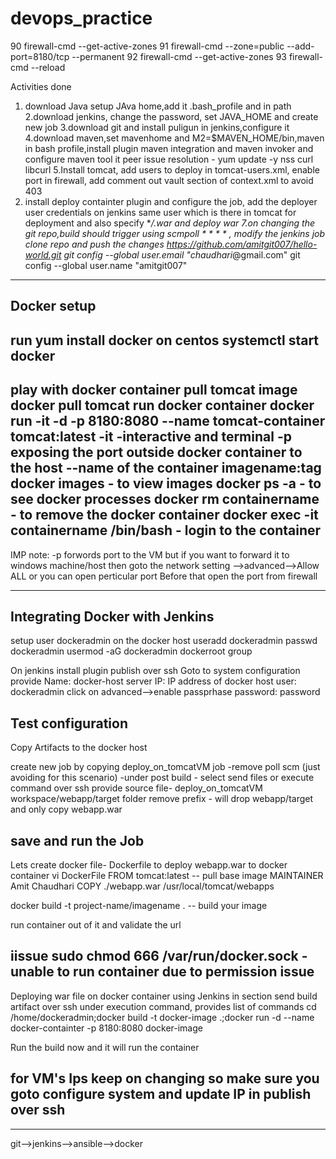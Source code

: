 # devops_practice

  90  firewall-cmd --get-active-zones
   91  firewall-cmd --zone=public --add-port=8180/tcp --permanent
   92  firewall-cmd --get-active-zones
   93  firewall-cmd --reload



Activities done 
1. download Java setup JAva home,add it .bash_profile and in path
2.download jenkins, change the password, set JAVA_HOME and create new job
3.download git and install puligun in jenkins,configure it
4.download maven,set mavenhome and M2=$MAVEN_HOME/bin,maven in bash profile,install plugin maven integration and maven invoker and configure maven tool it
peer issue resolution - yum update -y nss curl libcurl
5.Install tomcat, add users to deploy in tomcat-users.xml, enable port in firewall, add comment out vault section of context.xml to avoid 403
6. install deploy containter plugin and configure the job, add the deployer user credentials on jenkins same user which is there in tomcat for deployment and also specify **/*.war
and deploy war
7.on changing the git repo,build should trigger using scmpoll * * * * *, modify the jenkins job 
clone repo and push the changes
https://github.com/amitgit007/hello-world.git
git config --global user.email "chaudhari***@gmail.com"
git config --global user.name "amitgit007"

-------------------------------------------------
Docker setup
---------------------------------------------------
run yum install docker on centos
systemctl start docker
----------------------------------------------------
play with docker container
pull tomcat image
docker pull tomcat
run docker container
docker run -it -d -p 8180:8080 --name tomcat-container tomcat:latest
-it -interactive and terminal
-p exposing the port outside docker container to the host
--name of the container
imagename:tag
docker images - to view images
docker ps -a - to see docker processes
docker rm containername - to remove the docker container
docker exec -it containername /bin/bash - login to the container
-----------------------------------------------------------
IMP note: -p forwords port to the VM but if you want to forward it to windows machine/host then goto the network setting -->advanced-->Allow ALL or you can open perticular port
Before that open the port from firewall


-----------------------------------------------------
Integrating Docker with Jenkins
------------------------------------------------------------
setup user dockeradmin on the docker host
useradd dockeradmin
passwd dockeradmin
usermod -aG dockeradmin dockerroot group

On jenkins install plugin publish over ssh 
Goto to system configuration
provide Name: docker-host
server IP: IP address of docker host
user: dockeradmin
click on advanced-->enable passprhase
password: password

Test configuration
-----------------------------------------------------------------------------------------
Copy Artifacts to the docker host

create new job by copying deploy_on_tomcatVM job
-remove poll scm (just avoiding for this scenario)
-under post build - select send files or execute command over ssh
provide source file- deploy_on_tomcatVM workspace/webapp/target folder
remove prefix - will drop webapp/target and only copy webapp.war

save and run the Job
-----------------------------------------------------------------
Lets create docker file- Dockerfile to deploy webapp.war to docker container
vi DockerFile
FROM tomcat:latest -- pull base image
MAINTAINER Amit Chaudhari
COPY ./webapp.war /usr/local/tomcat/webapps

docker build -t project-name/imagename . -- build your image

run container out of it and validate the url

iissue
sudo chmod 666 /var/run/docker.sock -unable to run container due to permission issue
-------------------------------------------------------------------------
Deploying war file on docker container using Jenkins
 in section send build artifact over ssh
under execution command, provides list of commands
cd /home/dockeradmin;docker build -t docker-image .;docker run -d --name docker-containter -p 8180:8080 docker-image

Run the build now and it will run the container

for VM's Ips keep on changing so make sure you goto configure system and update IP in publish over ssh
-----------------------------------------------------------------------------------------------
------------------------------------------------------------------------------------------------------

git-->jenkins-->ansible-->docker


















